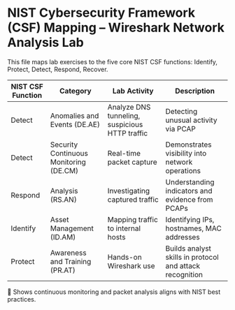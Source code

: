 # NIST Cybersecurity Framework (CSF) Mapping – Wireshark Network Analysis Lab

This file maps lab exercises to the five core NIST CSF functions: Identify, Protect, Detect, Respond, Recover.

| NIST CSF Function | Category | Lab Activity | Description |
|------------------|----------|--------------|-------------|
| Detect | Anomalies and Events (DE.AE) | Analyze DNS tunneling, suspicious HTTP traffic | Detecting unusual activity via PCAP |
| Detect | Security Continuous Monitoring (DE.CM) | Real-time packet capture | Demonstrates visibility into network operations |
| Respond | Analysis (RS.AN) | Investigating captured traffic | Understanding indicators and evidence from PCAPs |
| Identify | Asset Management (ID.AM) | Mapping traffic to internal hosts | Identifying IPs, hostnames, MAC addresses |
| Protect | Awareness and Training (PR.AT) | Hands-on Wireshark use | Builds analyst skills in protocol and attack recognition |

🎯 Shows continuous monitoring and packet analysis aligns with NIST best practices.
